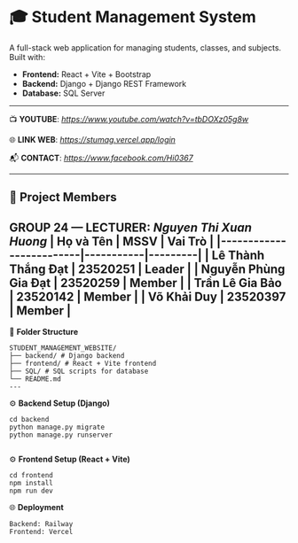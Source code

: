 # 🎓 Student Management System

A full-stack web application for managing students, classes, and subjects. 
Built with:

- **Frontend:** React + Vite + Bootstrap
- **Backend:** Django + Django REST Framework
- **Database:** SQL Server
---
📺 **YOUTUBE**: _https://www.youtube.com/watch?v=tbDOXz05g8w_

🌐 **LINK WEB**: _https://stumag.vercel.app/login_

📬 **CONTACT**: _https://www.facebook.com/Hi0367_

---
## 👥 Project Members
**GROUP 24** — **LECTURER**: *Nguyen Thi Xuan Huong*
| Họ và Tên               | MSSV      | Vai Trò |
|-------------------------|-----------|---------|
| Lê Thành Thắng Đạt      | 23520251  | Leader  |
| Nguyễn Phùng Gia Đạt    | 23520259  | Member  |
| Trần Lê Gia Bảo         | 23520142  | Member  |
| Võ Khải Duy             | 23520397  | Member  |
---


 📂 **Folder Structure**
```
STUDENT_MANAGEMENT_WEBSITE/
├── backend/ # Django backend
├── frontend/ # React + Vite frontend
├── SQL/ # SQL scripts for database
└── README.md 
---
```
⚙️ **Backend Setup (Django)**

```
cd backend
python manage.py migrate
python manage.py runserver


```
⚙️ **Frontend Setup (React + Vite)**
```
cd frontend
npm install
npm run dev
```


🌐 **Deployment**
```
Backend: Railway
Frontend: Vercel
```

